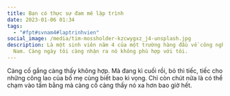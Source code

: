 ```yaml
---
title: Bạn có thực sự đam mê lập trình
date: 2023-01-06 01:34
tags:
  - "#fpt#svnam4#laptrinhvien"
social_image: /media/tim-mossholder-kzcwygxz_j4-unsplash.jpg
description: Là một sinh viên năm 4 của một trường hàng đầu về công nghệ ở Việt
  Nam. Càng ngày tôi càng nhận ra nó không phù hợp với tôi.
---
```

C﻿àng cố gắng càng thấy không hợp. Mà đang kì cuối rồi, bỏ thì tiếc, tiếc cho những công lao của bố mẹ cùng biết bao kì vọng. Chỉ còn chút nữa là có thể chạm vào tấm bằng mà càng cố càng thấy nó xa hơn bao giờ hết.